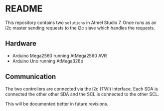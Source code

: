 # README

This repository contains two `solutions` in Atmel Studio 7. Once runs as an i2c master sending requests to the i2c slave which handles the requests.

## Hardware

- Arduino Mega2560 running AtMega2560 AVR
- Arduino Uno running AtMega328p

## Communication

The two controllers are connected via the i2c (TWI) interface. Each SDA is connected the other other SDA and the SCL is connected to the other SCL.

This will be documented better in future revisions.

